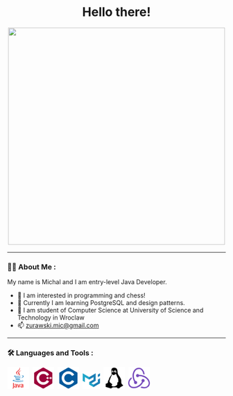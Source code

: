 <div id="header" align="center">
  <h1>
    Hello there!
  </h1>
</div>
<div align="center">
  <img src="https://media.giphy.com/media/jdPMeyv9rn0hZHh8n9/giphy.gif" width="500" height="500"/>
  
</div>

---

### :man_technologist: About Me :
My name is Michal and I am entry-level Java Developer.
- :eyes: I am interested in programming and chess!
- :seedling: Currently I am learning PostgreSQL and design patterns.
- :school: I am student of Computer Science at University of Science and Technology in Wroclaw
- :mailbox: zurawski.mic@gmail.com

---

### :hammer_and_wrench: Languages and Tools :
<div>
  <img src="https://github.com/devicons/devicon/blob/master/icons/java/java-original-wordmark.svg" title="Java" alt="Java" width="50" height="50"/>&nbsp;
  <img src="https://github.com/devicons/devicon/blob/master/icons/cplusplus/cplusplus-plain.svg" title="C++" alt="C++" width="50" height="50"/>&nbsp;
  <img src="https://github.com/devicons/devicon/blob/master/icons/c/c-plain.svg" title="C" alt="C" width="50" height="50"/>&nbsp;
  <img src="https://github.com/devicons/devicon/blob/master/icons/materialui/materialui-original.svg" title="Material UI" alt="Material UI" width="40" height="40"/>&nbsp;
  <img src="https://github.com/devicons/devicon/blob/master/icons/linux/linux-plain.svg" title="Linux" alt="Linux" width="50" height="50"/>&nbsp;
  <img src="https://github.com/devicons/devicon/blob/master/icons/redux/redux-original.svg" title="Redux" alt="Redux " width="50" height="50"/>&nbsp;
  
</div>
